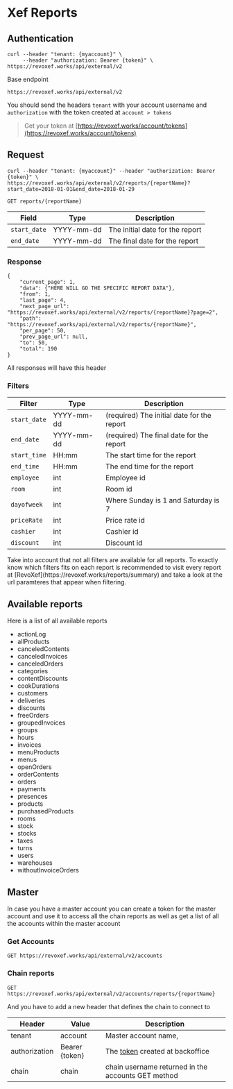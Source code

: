 # Xef Reports

## Authentication

```shell 
curl --header "tenant: {myaccount}" \
     --header "authorization: Bearer {token}" \
https://revoxef.works/api/external/v2
```

Base endpoint

`https://revoxef.works/api/external/v2`

You should send the headers `tenant` with your account username and `authorization` with the token created at `account > tokens`

> Get your token at [https://revoxef.works/account/tokens](https://revoxef.works/account/tokens)

## Request

```shell
curl --header "tenant: {myaccount}" --header "authorization: Bearer {token}" \
https://revoxef.works/api/external/v2/reports/{reportName}?start_date=2018-01-01&end_date=2018-01-29
```

`GET reports/{reportName}`

Field        | Type       | Description
-------------|------------|---------------------------
`start_date` | YYYY-mm-dd | The initial date for the report
`end_date`   | YYYY-mm-dd | The final date for the report


### Response

```shell
{
    "current_page": 1,
    "data": {"HERE WILL GO THE SPECIFIC REPORT DATA"},
    "from": 1,
    "last_page": 4,
    "next_page_url": "https://revoxef.works/api/external/v2/reports/{reportName}?page=2",
    "path": "https://revoxef.works/api/external/v2/reports/{reportName}",
    "per_page": 50,
    "prev_page_url": null,
    "to": 50,
    "total": 190
}
```

All responses will have this header

### Filters

Filter        | Type       | Description
--------------|------------|-------------
`start_date`  | YYYY-mm-dd | (required) The initial date for the report
`end_date`    | YYYY-mm-dd | (required) The final date for the report
`start_time`  | HH:mm      | The start time for the report
`end_time`    | HH:mm      | The end time for the report
`employee`    | int        | Employee id
`room`        | int        | Room id
`dayofweek`   | int        | Where Sunday is 1 and Saturday is 7
`priceRate`   | int        | Price rate id
`cashier`     | int        | Cashier id
`discount`    | int        | Discount id

<aside class="notice">
Take into account that not all filters are available for all reports. To exactly know which filters fits on each report is recommended to visit every report at [RevoXef](https://revoxef.works/reports/summary) and take a look at the url paramteres that appear when filtering.
</aside>

## Available reports
Here is a list of all available reports

* actionLog
* allProducts
* canceledContents
* canceledInvoices
* canceledOrders
* categories
* contentDiscounts
* cookDurations
* customers
* deliveries
* discounts
* freeOrders
* groupedInvoices
* groups
* hours
* invoices
* menuProducts
* menus
* openOrders
* orderContents
* orders
* payments
* presences
* products
* purchasedProducts
* rooms
* stock
* stocks
* taxes
* turns
* users
* warehouses
* withoutInvoiceOrders


## Master
In case you have a master account you can create a token for the master account and use it to access all the chain reports as well as get a list of all the accounts within the master account

### Get Accounts

`GET https://revoxef.works/api/external/v2/accounts`

### Chain reports

`GET https://revoxef.works/api/external/v2/accounts/reports/{reportName}`

And you have to add a new header that defines the chain to connect to

Header        | Value          | Description
--------------|----------------|-----------
tenant        | account        | Master account name,
authorization | Bearer {token} | The [token](https://revoxef.works/account/tokens) created at backoffice
chain         | chain          |chain username returned in the accounts GET method

```